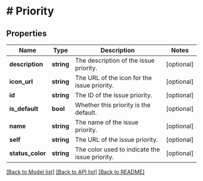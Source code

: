 # # Priority

## Properties

Name | Type | Description | Notes
------------ | ------------- | ------------- | -------------
**description** | **string** | The description of the issue priority. | [optional]
**icon_url** | **string** | The URL of the icon for the issue priority. | [optional]
**id** | **string** | The ID of the issue priority. | [optional]
**is_default** | **bool** | Whether this priority is the default. | [optional]
**name** | **string** | The name of the issue priority. | [optional]
**self** | **string** | The URL of the issue priority. | [optional]
**status_color** | **string** | The color used to indicate the issue priority. | [optional]

[[Back to Model list]](../../README.md#models) [[Back to API list]](../../README.md#endpoints) [[Back to README]](../../README.md)
